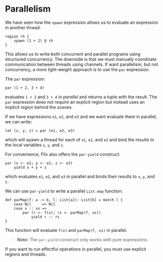 # Parallelism

We have seen how the `spawn` expression allows us to evaluate an expression in another thread:

```flix
region rh {
    spawn (1 + 2) @ rh
}
```

This allows us to write both concurrent and parallel programs using structured concurrency.
The downside is that we must manually coordinate communication between threads using channels. 
If want parallelism, but not concurrency, a more light-weight approach is to use the `par` expression.

The `par` expression:

```flix
par (1 + 2, 3 + 4)
```

evaluates `1 + 2` and `3 + 4` in *parallel* and returns a tuple with the result.
The `par` expression does not require an explicit region but instead uses an
implicit region behind the scenes.

If we have expressions `e1`, `e2`, and `e3` and we want evaluate them in parallel, we can write:

```flix
let (x, y, z) = par (e1, e2, e3)
```

which will spawn a thread for each of `e1`, `e2`, and `e3` and bind the results
to the local variables `x`, `y`, and `z`.

For convenience, Flix also offers the `par-yield` construct:

```flix
par (x <- e1; y <- e2; z <- e3) 
    yield x + y + z
```

which evaluates `e1`, `e2`, and `e3` in parallel and binds their results to `x`, `y`, and `z`.

We can use `par-yield` to write a parallel `List.map` function:

```flix
def parMap(f: a -> b, l: List[a]): List[b] = match l {
    case Nil     => Nil
    case x :: xs => 
        par (r <- f(x); rs <- parMap(f, xs))
            yield r :: rs
}
```

This function will evaluate `f(x)` and `parMap(f, xs)` in parallel. 

> **Note:** The `par-yield` construct only works with pure expressions.

If you want to run effectful operations in parallel, you must use explicit
regions and threads. 
